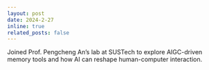 ```yaml
---
layout: post
date: 2024-2-27 
inline: true
related_posts: false
---
```


Joined Prof. Pengcheng An’s lab at SUSTech to explore AIGC-driven memory tools and how AI can reshape human-computer interaction.